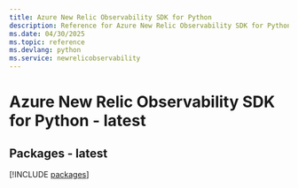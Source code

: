 ```yaml
---
title: Azure New Relic Observability SDK for Python
description: Reference for Azure New Relic Observability SDK for Python
ms.date: 04/30/2025
ms.topic: reference
ms.devlang: python
ms.service: newrelicobservability
---
```

# Azure New Relic Observability SDK for Python - latest
## Packages - latest
[!INCLUDE [packages](new-relic-observability-index.md)]